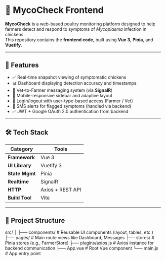 # 🐔 MycoCheck Frontend

**MycoCheck** is a web-based poultry monitoring platform designed to help farmers detect and respond to symptoms of *Mycoplasma* infection in chickens.  
This repository contains the **frontend code**, built using **Vue 3**, **Pinia**, and **Vuetify**.

---

## 🚀 Features

- ✅ Real-time snapshot viewing of symptomatic chickens  
- 📊 Dashboard displaying detection accuracy and timestamps  
- 💬 Vet-to-Farmer messaging system (via **SignalR**)  
- 📱 Mobile-responsive sidebar and adaptive layout  
- 🔐 Login/logout with user-type-based access (Farmer / Vet)  
- 🔔 SMS alerts for flagged symptoms (handled via backend)  
- ✅ JWT + Google OAuth 2.0 authentication from backend  

---

## 🛠 Tech Stack

| Category     | Tools               |
|---------------|--------------------|
| **Framework** | Vue 3              |
| **UI Library** | Vuetify 3          |
| **State Mgmt** | Pinia              |
| **Realtime**   | SignalR            |
| **HTTP**       | Axios + REST API   |
| **Build Tool** | Vite               |

---

## 📁 Project Structure
src/
│
├── components/ # Reusable UI components (layout, tables, etc.)
├── pages/ # Main route views like Dashboard, Messages
├── stores/ # Pinia stores (e.g., FarmerStore)
├── plugins/axios.js # Axios instance for backend communication
├── App.vue # Root Vue component
└── main.js # App entry point
